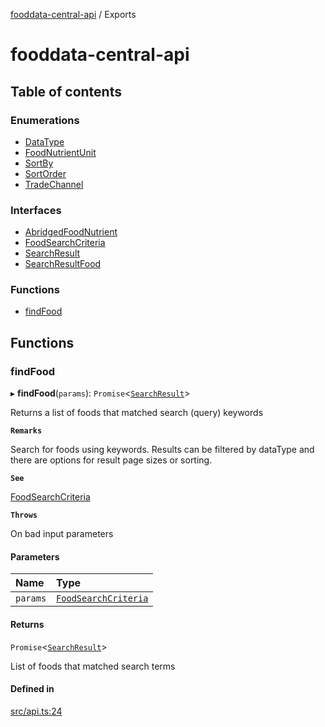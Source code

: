 [fooddata-central-api](README.md) / Exports

# fooddata-central-api

## Table of contents

### Enumerations

- [DataType](enums/DataType.md)
- [FoodNutrientUnit](enums/FoodNutrientUnit.md)
- [SortBy](enums/SortBy.md)
- [SortOrder](enums/SortOrder.md)
- [TradeChannel](enums/TradeChannel.md)

### Interfaces

- [AbridgedFoodNutrient](interfaces/AbridgedFoodNutrient.md)
- [FoodSearchCriteria](interfaces/FoodSearchCriteria.md)
- [SearchResult](interfaces/SearchResult.md)
- [SearchResultFood](interfaces/SearchResultFood.md)

### Functions

- [findFood](modules.md#findfood)

## Functions

### findFood

▸ **findFood**(`params`): `Promise`<[`SearchResult`](interfaces/SearchResult.md)\>

Returns a list of foods that matched search (query) keywords

**`Remarks`**

Search for foods using keywords. Results can be filtered by
dataType and there are options for result page sizes or sorting.

**`See`**

[FoodSearchCriteria](interfaces/FoodSearchCriteria.md)

**`Throws`**

On bad input parameters

#### Parameters

| Name | Type |
| :------ | :------ |
| `params` | [`FoodSearchCriteria`](interfaces/FoodSearchCriteria.md) |

#### Returns

`Promise`<[`SearchResult`](interfaces/SearchResult.md)\>

List of foods that matched search terms

#### Defined in

[src/api.ts:24](https://github.com/inji-gg/fooddata-central-api/blob/faf270d/src/api.ts#L24)
